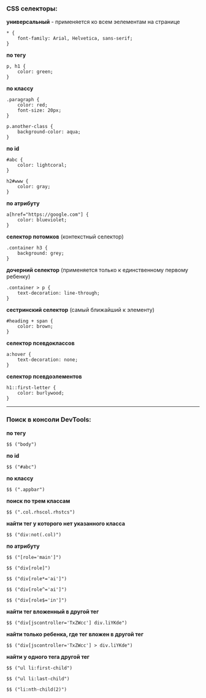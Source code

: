 ### CSS селекторы:

**универсальный** - применяется ко всем эелементам на странице
```
* {
    font-family: Arial, Helvetica, sans-serif;
}
```
**по тегу**
```
p, h1 {
    color: green;
}
```
**по классу**
```
.paragraph {
    color: red;
    font-size: 20px;
}
```
```
p.another-class {
    background-color: aqua;
}
```
**по id**
```
#abc {
    color: lightcoral;
}
```
```
h2#www {
    color: gray;
}
```
**по атрибуту**
```
a[href="https://google.com"] {
    color: blueviolet;
}
```
**селектор потомков** (контекстный селектор)
```
.container h3 {
    background: grey;
}
```
**дочерний селектор** (применяется только к единственному первому ребенку)
```
.container > p {
    text-decoration: line-through;
}
```
**сестринский селектор** (самый ближайший к элементу)
```
#heading + span {
    color: brown;
}
```
**селектор псевдоклассов**
```
a:hover {
    text-decoration: none;
}
```
**селектор псевдоэлементов**
```
h1::first-letter {
    color: burlywood;
}
```
---
### Поиск в консоли DevTools:

**по тегу**
```
$$ ("body")
```
**по id**
```
$$ ("#abc")
```
**по классу**
```
$$ (".appbar")
```
**поиск по трем классам**
```
$$ (".col.rhscol.rhstcs")
```
**найти тег у которого нет указанного класса**
```
$$ ("div:not(.col)")
```
**по атрибуту**
```
$$ ("[role='main']")
```
```
$$ ("div[role]")
```
```
$$ ("div[role*='ai']")
```
```
$$ ("div[role^='ai']")
```
```
$$ ("div[role$='in']")
```
**найти тег вложенный в другой тег**
```
$$ ("div[jscontroller='TxZWcc'] div.liYKde")
```
**найти только ребенка, где тег вложен в другой тег**
```
$$ ("div[jscontroller='TxZWcc'] > div.liYKde")
```
**найти у одного тега другой тег**
```
$$ ("ul li:first-child")
```
```
$$ ("ul li:last-child")
```
```
$$ ("li:nth-child(2)")
```
